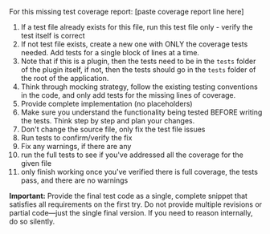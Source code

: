 For this missing test coverage report:
[paste coverage report line here]

1. If a test file already exists for this file, run this test file only - verify the test itself is correct
2. If not test file exists, create a new one with ONLY the coverage tests needed.  Add tests for a single block of lines at a time.
3. Note that if this is a plugin, then the tests need to be in the `tests` folder of the plugin itself, if not, then the tests should go in the `tests` folder of the root of the application.
4. Think through mocking strategy, follow the existing testing conventions in the code, and only add tests for the missing lines of coverage.
5. Provide complete implementation (no placeholders)
6. Make sure you understand the functionality being tested BEFORE writing the tests.  Think step by step and plan your changes.
7. Don't change the source file, only fix the test file issues
8. Run tests to confirm/verify the fix
9. Fix any warnings, if there are any
10. run the full tests to see if you've addressed all the coverage for the given file
11. only finish working once you've verified there is full coverage, the tests pass, and there are no warnings

**Important:** Provide the final test code as a single, complete snippet that satisfies all requirements on the first try. Do not provide multiple revisions or partial code—just the single final version. If you need to reason internally, do so silently.
